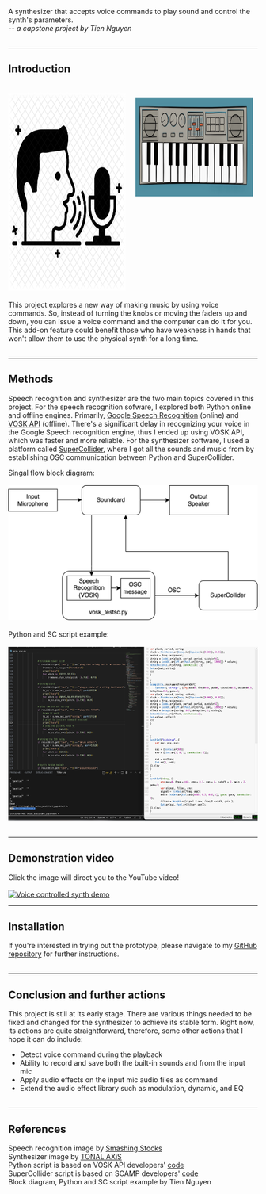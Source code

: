 A synthesizer that accepts voice commands to play sound and control the synth's parameters.
<br>
*-- a capstone project by Tien Nguyen*
<br><br>

----
## Introduction
<br>
<div style="display:flex">
     <div style="flex:1;padding-right:10px;">
          <img src="images/speech_rec_pic.png" width="400" height="400"/>
     </div>
     <div style="flex:1;padding:10px;">
          <img src="images/synth_pic.jpeg" width="500" height="200"/>
     </div>
</div>

 
<br>
This project explores a new way of making music by using voice commands. So, instead of turning the knobs or moving the faders up and down, you can issue a voice command and the computer can do it for you. This add-on feature could benefit those who have weakness in hands that won't allow them to use the physical synth for a long time.
<br><br>

----
## Methods
Speech recognition and synthesizer are the two main topics covered in this project.
For the speech recognition sofware, I explored both Python online and offline engines. Primarily, [Google Speech Recognition](https://pypi.org/project/SpeechRecognition/) (online) and [VOSK API](https://alphacephei.com/vosk/) (offline). There's a significant delay in recognizing your voice in the Google Speech recognition engine, thus I ended up using VOSK API, which was faster and more reliable. For the synthesizer software, I used a platform called [SuperCollider](https://supercollider.github.io/), where I got all the sounds and music from by establishing OSC communication between Python and SuperCollider.

Singal flow block diagram:
<br><br>
<img src="images/blockdiagram.png"/>
<br><br>
Python and SC script example:
<br><br>
<img src="images/app_ss.png" width="600" height="350"/>
<br><br>

----
## Demonstration video
Click the image will direct you to the YouTube video!
<br><br>
[![Voice controlled synth demo](https://i.imgur.com/TtU40cK.png)](https://youtu.be/R76UQo0t6Bk "Voice-controlled Synthesizer Demo!")


----
## Installation
If you're interested in trying out the prototype, please navigate to my [GitHub repository](https://github.com/tnguyen30/Voice-controlled-Synthesizer#installation) for further instructions.
<br><br>

----
## Conclusion and further actions
This project is still at its early stage. There are various things needed to be fixed and changed for the synthesizer to achieve its stable form. Right now, its actions are quite straightforward, therefore, some other actions that I hope it can do include:

- Detect voice command during the playback
- Ability to record and save both the built-in sounds and from the input mic
- Apply audio effects on the input mic audio files as command
- Extend the audio effect library such as modulation, dynamic, and EQ
<br><br>

----
## References
Speech recognition image by [Smashing Stocks](https://iconscout.com/icon/speech-recognition-2548780)
<br>
Synthesizer image by [TONAL AXiS](https://tonalaxis.wordpress.com/2017/01/03/synth-art/)
<br>
Python script is based on VOSK API developers' [code](https://github.com/alphacep/vosk-api/blob/master/python/example/test_microphone.py)
<br>
SuperCollider script is based on SCAMP developers' [code](https://www.youtube.com/watch?v=K2jZOdWegL8&ab_channel=MarcEvanstein%2Fmusic%E2%80%A4py)
<br>
Block diagram, Python and SC script example by Tien Nguyen
